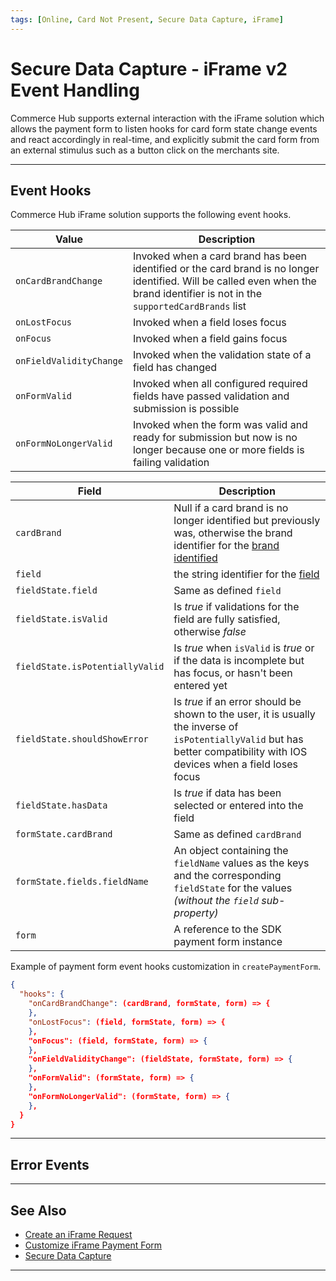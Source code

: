 ```yaml
---
tags: [Online, Card Not Present, Secure Data Capture, iFrame]
---
```


# Secure Data Capture - iFrame v2 Event Handling

Commerce Hub supports external interaction with the iFrame solution which allows the payment form to listen hooks for card form state change events and react accordingly in real-time, and explicitly submit the card form from an external stimulus such as a button click on the merchants site.

---

## Event Hooks

Commerce Hub iFrame solution supports the following event hooks.

| Value | Description |
| ----- | ----------- |
| `onCardBrandChange` | Invoked when a card brand has been identified or the card brand is no longer identified. Will be called even when the brand identifier is not in the `supportedCardBrands` list |
| `onLostFocus` | Invoked when a field loses focus
| `onFocus` | Invoked when a field gains focus |
| `onFieldValidityChange` | Invoked when the validation state of a field has changed |
| `onFormValid` | Invoked when all configured required fields have passed validation and submission is possible |
| `onFormNoLongerValid` |Invoked when the form was valid and ready for submission but now is no longer because one or more fields is failing validation |

<!--
type: tab
titles: Variables, JSON Example
-->

| Field | Description |
| ----- | ----------- |
| `cardBrand` | Null if a card brand is no longer identified but previously was, otherwise the brand identifier for the [brand identified](?path=docs/Online-Mobile-Digital/Secure-Data-Capture/iFrame-JS/iFrame-Customization.md#card-brands) |
| `field` | the string identifier for the [field](?path=docs/Online-Mobile-Digital/Secure-Data-Capture/iFrame-JS/iFrame-Customization.md#supported-fields) |
| `fieldState.field` | Same as defined `field` |
| `fieldState.isValid` | Is _true_ if validations for the field are fully satisfied, otherwise _false_ |
| `fieldState.isPotentiallyValid` | Is _true_ when `isValid` is _true_ or if the data is incomplete but has focus, or hasn't been entered yet |
| `fieldState.shouldShowError` | Is _true_ if an error should be shown to the user, it is usually the inverse of `isPotentiallyValid` but has better compatibility with IOS devices when a field loses focus |
| `fieldState.hasData` | Is _true_ if data has been selected or entered into the field |
| `formState.cardBrand` | Same as defined `cardBrand` |
| `formState.fields.fieldName` | An object containing the `fieldName` values as the keys and the corresponding `fieldState` for the values _(without the `field` sub-property)_  |
| `form` | A reference to the SDK payment form instance |

<!--
type: tab
-->

Example of payment form event hooks customization in `createPaymentForm`.

```json
{
  "hooks": {
    "onCardBrandChange": (cardBrand, formState, form) => {
    },
    "onLostFocus": (field, formState, form) => {
    },
    "onFocus": (field, formState, form) => {
    },
    "onFieldValidityChange": (fieldState, formState, form) => {
    },
    "onFormValid": (formState, form) => {
    },
    "onFormNoLongerValid": (formState, form) => {
    },
  }
}
```

<!-- type: tab-end -->

---

## Error Events

---

## See Also

- [Create an iFrame Request](?path=docs/Online-Mobile-Digital/Secure-Data-Capture/iFrame-JS/iFrame-Request.md)
- [Customize iFrame Payment Form](?path=docs/Online-Mobile-Digital/Secure-Data-Capture/iFrame-JS/iFrame-Customization.md)
- [Secure Data Capture](?path=docs/Online-Mobile-Digital/Secure-Data-Capture/Secure-Data-Capture.md)

---
